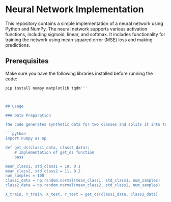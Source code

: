# Neural Network Implementation

This repository contains a simple implementation of a neural network using Python and NumPy. The neural network supports various activation functions, including sigmoid, linear, and softmax. It includes functionality for training the network using mean squared error (MSE) loss and making predictions.

## Prerequisites

Make sure you have the following libraries installed before running the code:
```bash
pip install numpy matplotlib tqdm'''



## Usage

### Data Preparation

The code generates synthetic data for two classes and splits it into training and testing sets.

```python
import numpy as np

def get_ds(class1_data, class2_data):
    # Implementation of get_ds function
    pass

mean_class1, std_class1 = 10, 0.1
mean_class2, std_class2 = 11, 0.2
num_samples = 100
class1_data = np.random.normal(mean_class1, std_class1, num_samples)
class2_data = np.random.normal(mean_class2, std_class2, num_samples)

X_train, Y_train, X_test, Y_test = get_ds(class1_data, class2_data)

